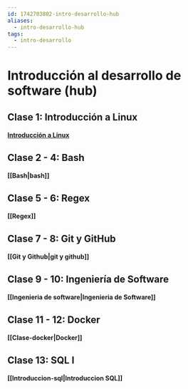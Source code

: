 ```yaml
---
id: 1742703802-intro-desarrollo-hub
aliases:
  - intro-desarrollo-hub
tags:
  - intro-desarrollo
---
```


# Introducción al desarrollo de software (hub)

## Clase 1: Introducción a Linux
#### [Introducción a Linux](https://www.youtube.com/watch?v=BokUdKjt1ds)
## Clase 2 - 4: Bash 
#### [[Bash|bash]]

## Clase 5 - 6: Regex
#### [[Regex]]
## Clase 7 - 8: Git y GitHub
#### [[Git y Github|git y github]]

## Clase 9 - 10: Ingeniería de Software
#### [[Ingenieria de software|Ingenieria de Software]]
## Clase 11 - 12: Docker
#### [[Clase-docker|Docker]]
## Clase 13: SQL I
#### [[Introduccion-sql|Introduccion SQL]]